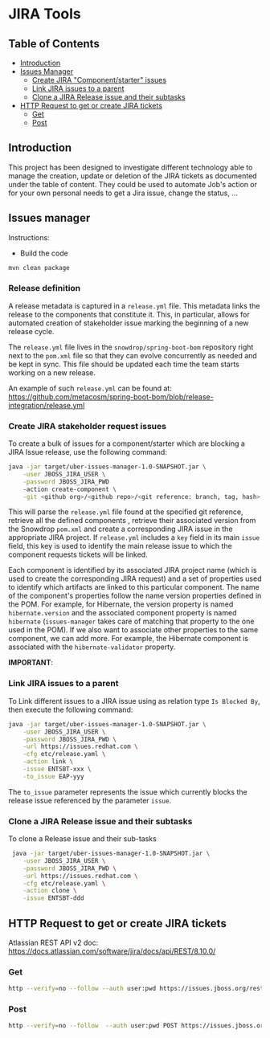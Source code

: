# JIRA Tools

## Table of Contents

  * [Introduction](#introduction)
  * [Issues Manager](#issues-manager)
     * [Create JIRA "Component/starter" issues](#create-jira-componentstarter-issues)
     * [Link JIRA issues to a parent](#link-jira-issues-to-a-parent)
     * [Clone a JIRA Release issue and their subtasks](#clone-a-jira-release-issue-and-their-subtasks)
  * [HTTP Request to get or create JIRA tickets](#http-request-to-get-or-create-jira-tickets)
     * [Get](#get)
     * [Post](#post)


## Introduction

This project has been designed to investigate different technology able to manage the creation, update or deletion of the JIRA tickets as documented under the table of content.
They could be used to automate Job's action or for your own personal needs to get a Jira issue, change the status, ...

## Issues manager

Instructions:

- Build the code
```bash
mvn clean package 
```

### Release definition

A release metadata is captured in a `release.yml` file. This metadata links the release to the components that
constitute it. This, in particular, allows for automated creation of stakeholder issue marking the beginning of a
new release cycle.

The `release.yml` file lives in the `snowdrop/spring-boot-bom` repository right next to the `pom.xml` file so that they
can evolve concurrently as needed and be kept in sync. This file should be updated each time the team starts working
 on a new release.
 
An example of such `release.yml` can be found at: https://github.com/metacosm/spring-boot-bom/blob/release-integration/release.yml

### Create JIRA stakeholder request issues

To create a bulk of issues for a component/starter which are blocking a JIRA Issue release, use the following command: 
```bash
java -jar target/uber-issues-manager-1.0-SNAPSHOT.jar \
    -user JBOSS_JIRA_USER \
    -password JBOSS_JIRA_PWD 
    -action create-component \
    -git <github org>/<github repo>/<git reference: branch, tag, hash> 
```

This will parse the `release.yml` file found at the specified git reference, retrieve all the defined components
, retrieve their associated version from the Snowdrop `pom.xml` and create a corresponding JIRA issue in the
 appropriate JIRA project. If `release.yml` includes a `key` field in its main `issue` field, this key is used to
  identify the main release issue to which the component requests tickets will be linked.

Each component is identified by its associated JIRA project name (which is used to create the corresponding JIRA
request) and a set of properties used to identify which artifacts are linked to this particular component. The
name of the component's properties follow the name version properties defined in the POM. For example, for Hibernate,
the version property is named `hibernate.version` and the associated component property is named `hibernate` 
(`issues-manager` takes care of matching that property to the one used in the POM). If we also want to associate
other properties to the same component, we can add more. For example, the Hibernate component is associated with
the `hibernate-validator` property.
       
**IMPORTANT**: 

### Link JIRA issues to a parent

To Link different issues to a JIRA issue using as relation type `Is Blocked By`, then execute the following command:  
```bash
java -jar target/uber-issues-manager-1.0-SNAPSHOT.jar \
    -user JBOSS_JIRA_USER \
    -password JBOSS_JIRA_PWD \
    -url https://issues.redhat.com \
    -cfg etc/release.yaml \
    -action link \
    -issue ENTSBT-xxx \
    -to_issue EAP-yyy 
```

The `to_issue` parameter represents the issue which currently blocks the release issue referenced by the parameter `issue`.

### Clone a JIRA Release issue and their subtasks

To clone a Release issue and their sub-tasks
```bash
 java -jar target/uber-issues-manager-1.0-SNAPSHOT.jar \
    -user JBOSS_JIRA_USER \
    -password JBOSS_JIRA_PWD \
    -url https://issues.redhat.com \
    -cfg etc/release.yaml \
    -action clone \
    -issue ENTSBT-ddd
```
 
## HTTP Request to get or create JIRA tickets

Atlassian REST API v2 doc: https://docs.atlassian.com/software/jira/docs/api/REST/8.10.0/

### Get

```bash
http --verify=no --follow --auth user:pwd https://issues.jboss.org/rest/api/2/issue/SB-889
```

### Post

```bash
http --verify=no --follow  --auth user:pwd POST https://issues.jboss.org/rest/api/2/issue/ < jira.json
```